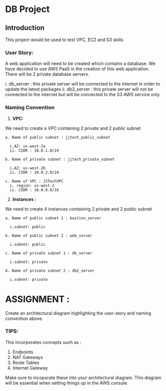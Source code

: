# DB Project

## Introduction

This project would be used to test VPC, EC2 and S3 skills

### User Story:

A web application will need to be created which contains a database. We have decided to use AWS PaaS in the creation of this web application. 
There will be 2 private database servers. 

  i. db_server : this private server will be connected to the internet in order to update the latest packages
  ii. db2_server : this private server will not be connected to the internet but will be connected to the S3 AWS service only


### **Naming Convention**

1) **VPC:**

 We need to create a VPC containing 2 private and 2 public subnet 

    a. Name of public subnet : jjtech_public_subnet
    
      i.AZ: us-west-2a
      ii. CIDR : 10.0.1.0/24
      
    b. Name of private subnet : jjtech_private_subnet
    
      i.AZ: us-west-2b
      ii. CIDR : 10.0.2.0/24
      
    c. Name of VPC : JJTechVPC 
      i. region: us-west-2
      ii. CIDR : 10.0.0.0/16

2) **Instances :**

 We need to create 4 instances containing 2 private and 2 public subnet 

    a. Name of public subnet 1 : bastion_server
    
      i.subnet: public
      
    b. Name of public subnet 2 : web_server
    
      i.subnet: public
      
    c. Name of private subnet 1 : db_server
    
      i.subnet: private
      
    d. Name of private subnet 2 : db2_server
    
      i.subnet: private
      
  







# ASSIGNMENT :
Create an architectural diagram highlighting the user-story and naming convention above.  

### TIPS: 
This incorporates concepts such as :
  1) Endpoints
  2) NAT Gateways
  3) Route Tables
  4) Internet Gateway 

Make sure to incoporate these into your architectural diagram. This diagram will be essential when setting things up in the AWS console
